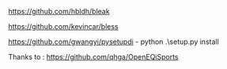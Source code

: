 https://github.com/hbldh/bleak

https://github.com/kevincar/bless

https://github.com/gwangyi/pysetupdi   -  python .\setup.py install




Thanks to :
https://github.com/qhga/OpenEQiSports
